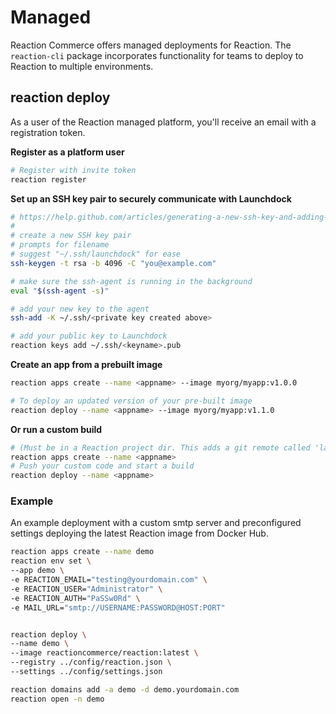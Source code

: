 # Managed

Reaction Commerce offers managed deployments for Reaction. The `reaction-cli` package incorporates functionality for teams to deploy to Reaction to multiple environments.

## reaction deploy

As a user of the Reaction managed platform, you'll receive an email with a registration token.

**Register as a platform user**

```sh
# Register with invite token
reaction register
```

**Set up an SSH key pair to securely communicate with Launchdock**

```sh
# https://help.github.com/articles/generating-a-new-ssh-key-and-adding-it-to-the-ssh-agent/
#
# create a new SSH key pair
# prompts for filename
# suggest "~/.ssh/launchdock" for ease
ssh-keygen -t rsa -b 4096 -C "you@example.com"

# make sure the ssh-agent is running in the background
eval "$(ssh-agent -s)"

# add your new key to the agent
ssh-add -K ~/.ssh/<private key created above>

# add your public key to Launchdock
reaction keys add ~/.ssh/<keyname>.pub
```

**Create an app from a prebuilt image**

```sh
reaction apps create --name <appname> --image myorg/myapp:v1.0.0

# To deploy an updated version of your pre-built image
reaction deploy --name <appname> --image myorg/myapp:v1.1.0
```

**Or run a custom build**

```sh
# (Must be in a Reaction project dir. This adds a git remote called 'launchdock-<appname>' to your project)
reaction apps create --name <appname>
# Push your custom code and start a build
reaction deploy --name <appname>
```

### Example

An example deployment with a custom smtp server and preconfigured settings deploying the latest Reaction image from Docker Hub.

```sh
reaction apps create --name demo
reaction env set \
--app demo \
-e REACTION_EMAIL="testing@yourdomain.com" \
-e REACTION_USER="Administrator" \
-e REACTION_AUTH="PaSSw0Rd" \
-e MAIL_URL="smtp://USERNAME:PASSWORD@HOST:PORT"


reaction deploy \
--name demo \
--image reactioncommerce/reaction:latest \
--registry ../config/reaction.json \
--settings ../config/settings.json

reaction domains add -a demo -d demo.yourdomain.com
reaction open -n demo
```
